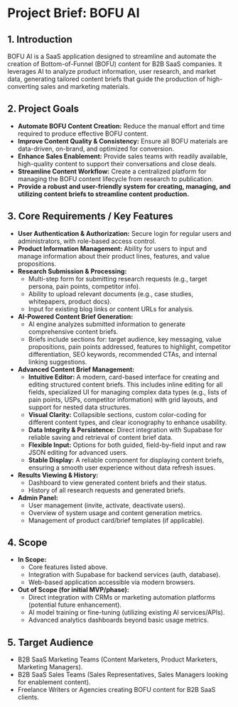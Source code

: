 # Project Brief: BOFU AI

## 1. Introduction
BOFU AI is a SaaS application designed to streamline and automate the creation of Bottom-of-Funnel (BOFU) content for B2B SaaS companies. It leverages AI to analyze product information, user research, and market data, generating tailored content briefs that guide the production of high-converting sales and marketing materials.

## 2. Project Goals
- **Automate BOFU Content Creation:** Reduce the manual effort and time required to produce effective BOFU content.
- **Improve Content Quality & Consistency:** Ensure all BOFU materials are data-driven, on-brand, and optimized for conversion.
- **Enhance Sales Enablement:** Provide sales teams with readily available, high-quality content to support their conversations and close deals.
- **Streamline Content Workflow:** Create a centralized platform for managing the BOFU content lifecycle from research to publication.
- **Provide a robust and user-friendly system for creating, managing, and utilizing content briefs to streamline content production.**

## 3. Core Requirements / Key Features
- **User Authentication & Authorization:** Secure login for regular users and administrators, with role-based access control.
- **Product Information Management:** Ability for users to input and manage information about their product lines, features, and value propositions.
- **Research Submission & Processing:**
    - Multi-step form for submitting research requests (e.g., target persona, pain points, competitor info).
    - Ability to upload relevant documents (e.g., case studies, whitepapers, product docs).
    - Input for existing blog links or content URLs for analysis.
- **AI-Powered Content Brief Generation:**
    - AI engine analyzes submitted information to generate comprehensive content briefs.
    - Briefs include sections for: target audience, key messaging, value propositions, pain points addressed, features to highlight, competitor differentiation, SEO keywords, recommended CTAs, and internal linking suggestions.
- **Advanced Content Brief Management:**
    - **Intuitive Editor:** A modern, card-based interface for creating and editing structured content briefs. This includes inline editing for all fields, specialized UI for managing complex data types (e.g., lists of pain points, USPs, competitor information) with grid layouts, and support for nested data structures.
    - **Visual Clarity:** Collapsible sections, custom color-coding for different content types, and clear iconography to enhance usability.
    - **Data Integrity & Persistence:** Direct integration with Supabase for reliable saving and retrieval of content brief data.
    - **Flexible Input:** Options for both guided, field-by-field input and raw JSON editing for advanced users.
    - **Stable Display:** A reliable component for displaying content briefs, ensuring a smooth user experience without data refresh issues.
- **Results Viewing & History:**
    - Dashboard to view generated content briefs and their status.
    - History of all research requests and generated briefs.
- **Admin Panel:**
    - User management (invite, activate, deactivate users).
    - Overview of system usage and content generation metrics.
    - Management of product card/brief templates (if applicable).

## 4. Scope
- **In Scope:**
    - Core features listed above.
    - Integration with Supabase for backend services (auth, database).
    - Web-based application accessible via modern browsers.
- **Out of Scope (for initial MVP/phase):**
    - Direct integration with CRMs or marketing automation platforms (potential future enhancement).
    - AI model training or fine-tuning (utilizing existing AI services/APIs).
    - Advanced analytics dashboards beyond basic usage metrics.

## 5. Target Audience
- B2B SaaS Marketing Teams (Content Marketers, Product Marketers, Marketing Managers).
- B2B SaaS Sales Teams (Sales Representatives, Sales Managers looking for enablement content).
- Freelance Writers or Agencies creating BOFU content for B2B SaaS clients.